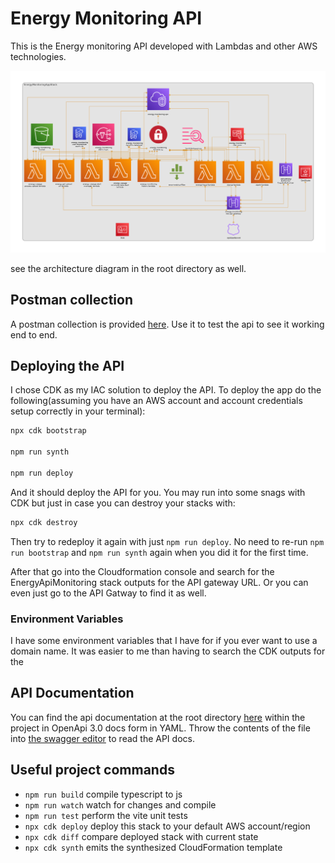 # Energy Monitoring API

This is the Energy monitoring API developed with Lambdas and other AWS technologies.

![architecture diagram](diagram.png)

see the architecture diagram in the root directory as well.

## Postman collection

A postman collection is provided [here](api.postman_collection.json). Use it to test the api to see it working end to end.

## Deploying the API

I chose CDK as my IAC solution to deploy the API. To deploy the app do the following(assuming you have an AWS account and account credentials setup correctly in your terminal):

```bash
npx cdk bootstrap

npm run synth

npm run deploy
```

And it should deploy the API for you. You may run into some snags with CDK but just in case you can destroy your stacks with:

```bash
npx cdk destroy
```

Then try to redeploy it again with just `npm run deploy`. No need to re-run `npm run bootstrap` and `npm run synth` again when you did it for the first time.

After that go into the Cloudformation console and search for the EnergyApiMonitoring stack outputs for the API gateway URL. Or you can even just go to the API Gatway to find it as well.

### Environment Variables

I have some environment variables that I have for if you ever want to use a domain name. It was easier to me than having to search the CDK outputs for the 

## API Documentation

You can find the api documentation at the root directory [here](openapi.yaml) within the project in OpenApi 3.0 docs form in YAML. Throw the contents of the file into [the swagger editor](editor.swagger.io) to read the API docs.

## Useful project commands

* `npm run build`   compile typescript to js
* `npm run watch`   watch for changes and compile
* `npm run test`    perform the vite unit tests
* `npx cdk deploy`  deploy this stack to your default AWS account/region
* `npx cdk diff`    compare deployed stack with current state
* `npx cdk synth`   emits the synthesized CloudFormation template
